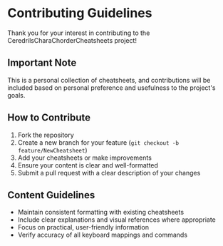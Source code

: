 # Contributing Guidelines

Thank you for your interest in contributing to the CeredrilsCharaChorderCheatsheets project!

## Important Note

This is a personal collection of cheatsheets, and contributions will be included based on personal preference and usefulness to the project's goals.

## How to Contribute

1. Fork the repository
2. Create a new branch for your feature (`git checkout -b feature/NewCheatsheet`)
3. Add your cheatsheets or make improvements
4. Ensure your content is clear and well-formatted
5. Submit a pull request with a clear description of your changes

## Content Guidelines

- Maintain consistent formatting with existing cheatsheets
- Include clear explanations and visual references where appropriate
- Focus on practical, user-friendly information
- Verify accuracy of all keyboard mappings and commands
